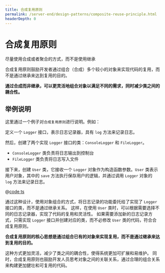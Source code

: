 ```yaml
---
title: 合成复用原则
permalink: /server-end/design-patterns/composite-reuse-principle.html
headerDepth: 0
---
```


# 合成复用原则

尽量使用合成或者聚合的方式，而不是使用继承

合成复用原则鼓励开发者通过组合（合成）多个较小的对象来实现代码的复用，而不是通过继承来达到复用的目的。

**通过合成而非继承，可以更灵活地组合对象以满足不同的需求，同时减少类之间的耦合性。**

## 举例说明

这里通过一个例子对`合成复用原则`进行说明。例如：

定义一个 `Logger` 接口，表示日志记录器，具有 `log` 方法来记录日志。

然后，创建了两个实现 `Logger` 接口的类：`ConsoleLogger` 和 `FileLogger`。

- `ConsoleLogger` 类负责将日志输出到控制台
- `FileLogger` 类负责将日志写入文件

接下来，创建 `User` 类，它接收一个 `Logger` 对象作为构造函数参数。`User` 类表示用户对象，其中的 `save`
方法执行保存用户的逻辑，并通过调用 `Logger` 对象的 `log` 方法来记录日志。

@[code ts](@code/design-patterns/crp-demo.ts)

通过这种设计，使用对象组合的方式，将日志记录的功能委托给了实现了 `Logger` 接口的类，而不是通过继承关系。
这样，在使用 `User` 类时，可以根据需要选择不同的日志记录器，实现了代码的复用和灵活性。
如果需要添加新的日志记录方式，只需实现 `Logger` 接口并创建对应的类，而不必修改 `User` 类的代码，符合合成复用原则。

**合成复用原则的核心思想是通过组合已有的对象来实现复用，而不是通过继承来达到复用的目的。**

这种方式更加灵活，减少了类之间的耦合性，使得系统更加可扩展和易维护。
同时，合成复用原则也鼓励开发人员思考对象之间的关联关系，通过合理的组合关系来构建更加健壮和可复用的代码。
